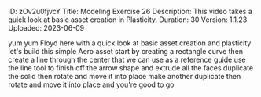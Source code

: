 ID: zOv2u0fjvcY
Title: Modeling Exercise 26
Description: This video takes a quick look at basic asset creation in Plasticity.
Duration: 30
Version: 1.1.23
Uploaded: 2023-06-09

yum yum Floyd here with a quick look at
basic asset creation and plasticity
let's build this simple Aero asset start
by creating a rectangle curve then
create a line through the center that we
can use as a reference guide use the
line tool to finish off the arrow shape
and extrude all the faces
duplicate the solid then rotate and move
it into place
make another duplicate then rotate and
move it into place and you're good to go

